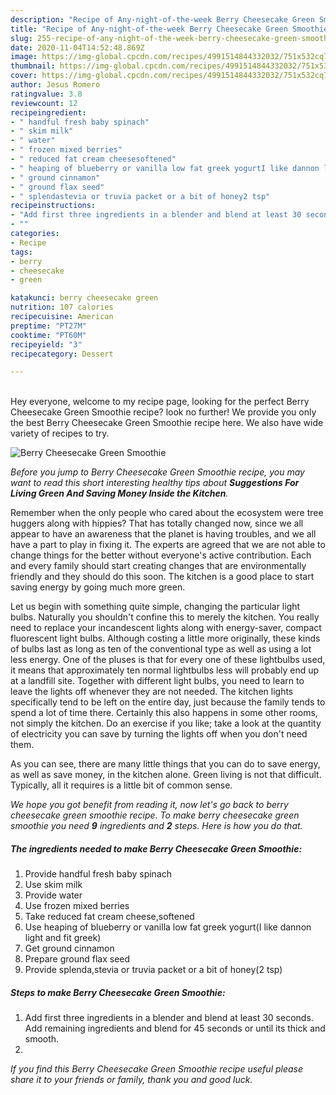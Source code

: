 ```yaml
---
description: "Recipe of Any-night-of-the-week Berry Cheesecake Green Smoothie"
title: "Recipe of Any-night-of-the-week Berry Cheesecake Green Smoothie"
slug: 255-recipe-of-any-night-of-the-week-berry-cheesecake-green-smoothie
date: 2020-11-04T14:52:48.869Z
image: https://img-global.cpcdn.com/recipes/4991514844332032/751x532cq70/berry-cheesecake-green-smoothie-recipe-main-photo.jpg
thumbnail: https://img-global.cpcdn.com/recipes/4991514844332032/751x532cq70/berry-cheesecake-green-smoothie-recipe-main-photo.jpg
cover: https://img-global.cpcdn.com/recipes/4991514844332032/751x532cq70/berry-cheesecake-green-smoothie-recipe-main-photo.jpg
author: Jesus Romero
ratingvalue: 3.8
reviewcount: 12
recipeingredient:
- " handful fresh baby spinach"
- " skim milk"
- " water"
- " frozen mixed berries"
- " reduced fat cream cheesesoftened"
- " heaping of blueberry or vanilla low fat greek yogurtI like dannon light and fit greek"
- " ground cinnamon"
- " ground flax seed"
- " splendastevia or truvia packet or a bit of honey2 tsp"
recipeinstructions:
- "Add first three ingredients in a blender and blend at least 30 seconds. Add remaining ingredients and blend for 45 seconds or until its thick and smooth."
- ""
categories:
- Recipe
tags:
- berry
- cheesecake
- green

katakunci: berry cheesecake green 
nutrition: 107 calories
recipecuisine: American
preptime: "PT27M"
cooktime: "PT60M"
recipeyield: "3"
recipecategory: Dessert

---
```

<br>
Hey everyone, welcome to my recipe page, looking for the perfect Berry Cheesecake Green Smoothie recipe? look no further! We provide you only the best Berry Cheesecake Green Smoothie recipe here. We also have wide variety of recipes to try.
<br>


![Berry Cheesecake Green Smoothie](https://img-global.cpcdn.com/recipes/4991514844332032/751x532cq70/berry-cheesecake-green-smoothie-recipe-main-photo.jpg)

<i>Before you jump to Berry Cheesecake Green Smoothie recipe, you may want to read this short interesting healthy tips about 
<strong>Suggestions For Living Green And Saving Money Inside the Kitchen</strong>.</i>
</br>

Remember when the only people who cared about the ecosystem were tree huggers along with hippies? That has totally changed now, since we all appear to have an awareness that the planet is having troubles, and we all have a part to play in fixing it. The experts are agreed that we are not able to change things for the better without everyone's active contribution. Each and every family should start creating changes that are environmentally friendly and they should do this soon. The kitchen is a good place to start saving energy by going much more green.

Let us begin with something quite simple, changing the particular light bulbs. Naturally you shouldn't confine this to merely the kitchen. You really need to replace your incandescent lights along with energy-saver, compact fluorescent light bulbs. Although costing a little more originally, these kinds of bulbs last as long as ten of the conventional type as well as using a lot less energy. One of the pluses is that for every one of these lightbulbs used, it means that approximately ten normal lightbulbs less will probably end up at a landfill site. Together with different light bulbs, you need to learn to leave the lights off whenever they are not needed. The kitchen lights specifically tend to be left on the entire day, just because the family tends to spend a lot of time there. Certainly this also happens in some other rooms, not simply the kitchen. Do an exercise if you like; take a look at the quantity of electricity you can save by turning the lights off when you don't need them.

As you can see, there are many little things that you can do to save energy, as well as save money, in the kitchen alone. Green living is not that difficult. Typically, all it requires is a little bit of common sense.


<i>We hope you got benefit from reading it, now let's go back to berry cheesecake green smoothie recipe. To make berry cheesecake green smoothie you need <strong>9</strong> ingredients and <strong>2</strong> steps. Here is how you do that.
</i>

##### The ingredients needed to make Berry Cheesecake Green Smoothie:

1. Provide  handful fresh baby spinach
1. Use  skim milk
1. Provide  water
1. Use  frozen mixed berries
1. Take  reduced fat cream cheese,softened
1. Use  heaping of blueberry or vanilla low fat greek yogurt(I like dannon light and fit greek)
1. Get  ground cinnamon
1. Prepare  ground flax seed
1. Provide  splenda,stevia or truvia packet or a bit of honey(2 tsp)


##### Steps to make Berry Cheesecake Green Smoothie:

1. Add first three ingredients in a blender and blend at least 30 seconds. Add remaining ingredients and blend for 45 seconds or until its thick and smooth.
1. 


<i>If you find this Berry Cheesecake Green Smoothie recipe useful please share it to your friends or family, thank you and good luck.</i>
